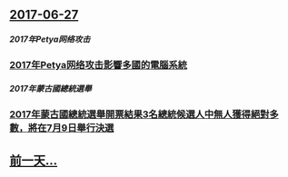 ## [2017-06-27](/zh/news/2017/06/27/index.md)

##### 2017年Petya网络攻击
### [2017年Petya网络攻击影響多國的電腦系統 ](/zh/news/2017/06/27/2017年Petya网络攻击影響多國的電腦系統.md)
##### 2017年蒙古國總統選舉
### [2017年蒙古國總統選舉開票結果3名總統候選人中無人獲得絕對多數，將在7月9日舉行決選 ](/zh/news/2017/06/27/2017年蒙古國總統選舉開票結果3名總統候選人中無人獲得絕對多數-將在7月9日舉行決選.md)
## [前一天...](/zh/news/2017/06/26/index.md)

